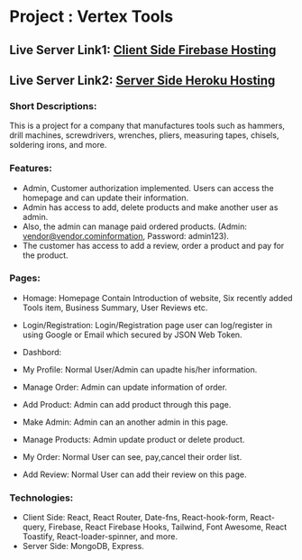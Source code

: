 # Project : Vertex Tools

## Live Server Link1: [Client Side Firebase Hosting](https://vertex-tools.web.app/)
## Live Server Link2: [Server Side Heroku Hosting](https://vertex-tools.herokuapp.com/)

### Short Descriptions:
This is a project for a company that manufactures tools such as hammers, drill machines, screwdrivers, wrenches, pliers, measuring tapes, chisels, soldering irons, and more.

### Features:
* Admin, Customer authorization implemented. Users can access the homepage and can update their information.
* Admin has access to add, delete products and make another user as admin.
* Also, the admin can manage paid ordered products. (Admin: vendor@vendor.cominformation, Password: admin123).
* The customer has access to add a review, order a product and pay for the product.

### Pages:

* Homage: Homepage Contain Introduction of website, Six recently added Tools item, Business Summary, User Reviews etc.
* Login/Registration: Login/Registration page user can log/register in using Google or Email which secured by JSON Web Token.
  
* Dashbord:
* My Profile: Normal User/Admin can upadte his/her information.
* Manage Order: Admin can update information of order.
* Add Product: Admin can add product through this page.
* Make Admin: Admin can an another admin in this page.
* Manage Products: Admin update product or delete product.
* My Order: Normal User can see, pay,cancel their order list.
* Add Review: Normal User can add their review on this page.

### Technologies:
* Client Side: React, React Router, Date-fns, React-hook-form, React-query, Firebase, React Firebase Hooks, Tailwind, Font Awesome, React Toastify, React-loader-spinner, and more.
* Server Side: MongoDB, Express.
